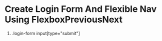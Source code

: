 # Create Login Form And Flexible Nav Using FlexboxPreviousNext

1. .login-form input[type="submit"]
